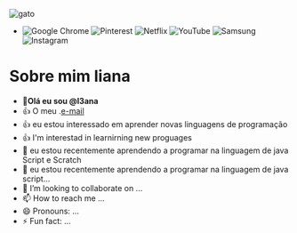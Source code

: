 <!--- especial repositório sobre o github ---> 

<!--- comentário, serve para esconder ou ocultar dados --->
![gato](https://media.tenor.com/f_saBHiUTz0AAAAM/cute-cat.gif)
- ![Google Chrome](https://img.shields.io/badge/Google%20Chrome-4285F4?style=for-the-badge&logo=GoogleChrome&logoColor=white)
 ![Pinterest](https://img.shields.io/badge/Pinterest-%23E60023.svg?style=for-the-badge&logo=Pinterest&logoColor=white)
 ![Netflix](https://img.shields.io/badge/Netflix-E50914?style=for-the-badge&logo=netflix&logoColor=white)
 ![YouTube](https://img.shields.io/badge/YouTube-%23FF0000.svg?style=for-the-badge&logo=YouTube&logoColor=white)
 ![Samsung](https://img.shields.io/badge/Samsung-%231428A0.svg?style=for-the-badge&logo=samsung&logoColor=white)
![Instagram](https://img.shields.io/badge/Instagram-%23E4405F.svg?style=for-the-badge&logo=Instagram&logoColor=white)
# Sobre mim **liana**
- 👋**Olá eu sou @l3ana**
- :+1: O meu .[e-mail](liana.schirmer@escola.pr.gov.br)
- :+1: eu estou interessado em aprender novas linguagens de programação
- :+1: I'm interestad in learnirning new proguages
- 👀 eu estou recentemente aprendendo a programar na linguagem de java Script e Scratch
- 🌱 eu estou recentemente aprendendo a programar na linguagem de java script...
- 💞️ I’m looking to collaborate on ...
- 📫 How to reach me ...
- 😄 Pronouns: ...
- ⚡ Fun fact: ...

  

